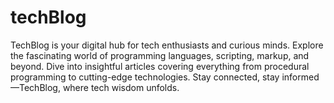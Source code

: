 # techBlog
TechBlog is your digital hub for tech enthusiasts and curious minds. Explore the fascinating world of programming languages, scripting, markup, and beyond. Dive into insightful articles covering everything from procedural programming to cutting-edge technologies. Stay connected, stay informed—TechBlog, where tech wisdom unfolds.
